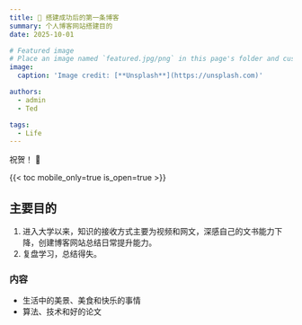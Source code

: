 ```yaml
---
title: 🎉 搭建成功后的第一条博客
summary: 个人博客网站搭建目的
date: 2025-10-01

# Featured image
# Place an image named `featured.jpg/png` in this page's folder and customize its options here.
image:
  caption: 'Image credit: [**Unsplash**](https://unsplash.com)'

authors:
  - admin
  - Ted

tags:
  - Life
---
```

祝贺！ 👋

{{< toc mobile_only=true is_open=true >}}

## 主要目的

1. 进入大学以来，知识的接收方式主要为视频和网文，深感自己的文书能力下降，创建博客网站总结日常提升能力。
2. 复盘学习，总结得失。

### 内容

- 生活中的美景、美食和快乐的事情
- 算法、技术和好的论文

[//]: #
